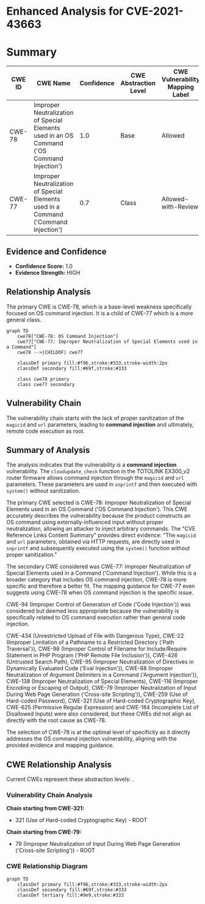 # Enhanced Analysis for CVE-2021-43663

# Summary
| CWE ID | CWE Name | Confidence | CWE Abstraction Level | CWE Vulnerability Mapping Label | CWE-Vulnerability Mapping Notes |
|---|---|---|---|---|---|
| CWE-78 | Improper Neutralization of Special Elements used in an OS Command ('OS Command Injection') | 1.0 | Base | Allowed | Primary CWE |
| CWE-77 | Improper Neutralization of Special Elements used in a Command ('Command Injection') | 0.7 | Class | Allowed-with-Review | Secondary Candidate, generalization of CWE-78 |

## Evidence and Confidence

*   **Confidence Score:** 1.0
*   **Evidence Strength:** HIGH

## Relationship Analysis
The primary CWE is CWE-78, which is a base-level weakness specifically focused on OS command injection. It is a child of CWE-77 which is a more general class.

```mermaid
graph TD
    cwe78["CWE-78: OS Command Injection"]
    cwe77["CWE-77: Improper Neutralization of Special Elements used in a Command"]
    cwe78 -->|CHILDOF| cwe77
    
    classDef primary fill:#f96,stroke:#333,stroke-width:2px
    classDef secondary fill:#69f,stroke:#333
    
    class cwe78 primary
    class cwe77 secondary
```

## Vulnerability Chain
The vulnerability chain starts with the lack of proper sanitization of the `magicid` and `url` parameters, leading to **command injection** and ultimately, remote code execution as root.

## Summary of Analysis
The analysis indicates that the vulnerability is a **command injection** vulnerability. The `cloudupdate_check` function in the TOTOLINK EX300_v2 router firmware allows command injection through the `magicid` and `url` parameters. These parameters are used in `snprintf` and then executed with `system()` without sanitization.

The primary CWE selected is CWE-78: Improper Neutralization of Special Elements used in an OS Command ('OS Command Injection'). This CWE accurately describes the vulnerability because the product constructs an OS command using externally-influenced input without proper neutralization, allowing an attacker to inject arbitrary commands. The "CVE Reference Links Content Summary" provides direct evidence: "The `magicid` and `url` parameters, obtained via HTTP requests, are directly used in `snprintf` and subsequently executed using the `system()` function without proper sanitization."

The secondary CWE considered was CWE-77: Improper Neutralization of Special Elements used in a Command ('Command Injection'). While this is a broader category that includes OS command injection, CWE-78 is more specific and therefore a better fit. The mapping guidance for CWE-77 even suggests using CWE-78 when OS command injection is the specific issue.

CWE-94 (Improper Control of Generation of Code ('Code Injection')) was considered but deemed less appropriate because the vulnerability is specifically related to OS command execution rather than general code injection.

CWE-434 (Unrestricted Upload of File with Dangerous Type), CWE-22 (Improper Limitation of a Pathname to a Restricted Directory ('Path Traversal')), CWE-98 (Improper Control of Filename for Include/Require Statement in PHP Program ('PHP Remote File Inclusion')), CWE-426 (Untrusted Search Path), CWE-95 (Improper Neutralization of Directives in Dynamically Evaluated Code ('Eval Injection')), CWE-88 (Improper Neutralization of Argument Delimiters in a Command ('Argument Injection')), CWE-138 (Improper Neutralization of Special Elements), CWE-116 (Improper Encoding or Escaping of Output), CWE-79 (Improper Neutralization of Input During Web Page Generation ('Cross-site Scripting')), CWE-259 (Use of Hard-coded Password), CWE-321 (Use of Hard-coded Cryptographic Key), CWE-625 (Permissive Regular Expression) and CWE-184 (Incomplete List of Disallowed Inputs) were also considered, but these CWEs did not align as directly with the root cause as CWE-78.

The selection of CWE-78 is at the optimal level of specificity as it directly addresses the OS command injection vulnerability, aligning with the provided evidence and mapping guidance.


## CWE Relationship Analysis

Current CWEs represent these abstraction levels: .


### Vulnerability Chain Analysis

**Chain starting from CWE-321:**
- 321 (Use of Hard-coded Cryptographic Key) - ROOT


**Chain starting from CWE-79:**
- 79 (Improper Neutralization of Input During Web Page Generation ('Cross-site Scripting')) - ROOT



### CWE Relationship Diagram

```mermaid
graph TD
    classDef primary fill:#f96,stroke:#333,stroke-width:2px
    classDef secondary fill:#69f,stroke:#333
    classDef tertiary fill:#9e9,stroke:#333
```